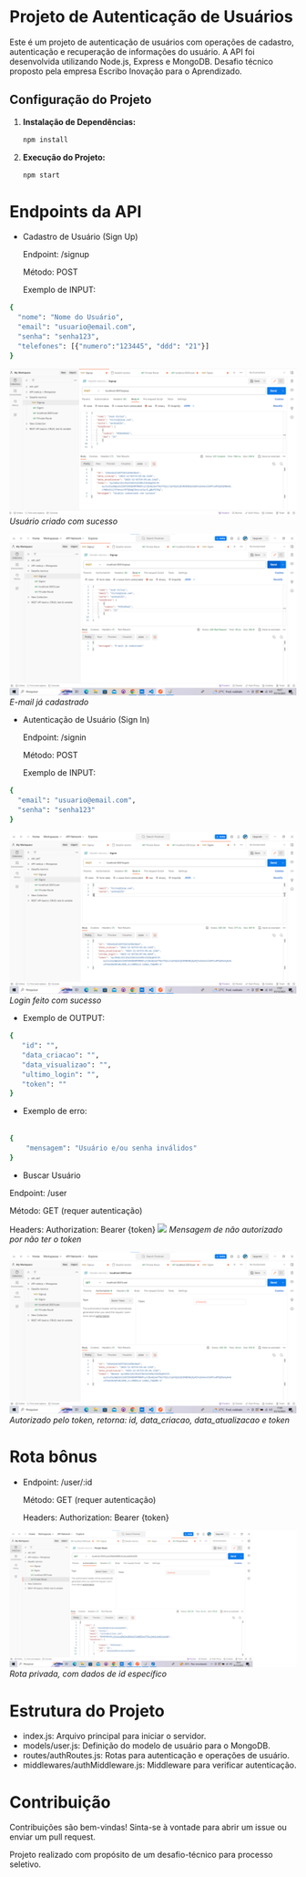 # Projeto de Autenticação de Usuários

Este é um projeto de autenticação de usuários com operações de cadastro, autenticação e recuperação de informações do usuário. A API foi desenvolvida utilizando Node.js, Express e MongoDB. Desafio técnico proposto pela empresa Escribo Inovação para o Aprendizado.

## Configuração do Projeto

1. **Instalação de Dependências:**
   ```bash
   npm install
   ``````
2. **Execução do Projeto:**
    ```bash
   npm start
   `````
# Endpoints da API
- Cadastro de Usuário (Sign Up)

   Endpoint: /signup

   Método: POST

   Exemplo de INPUT:
```bash
{
  "nome": "Nome do Usuário",
  "email": "usuario@email.com",
  "senha": "senha123",
  "telefones": [{"numero":"123445", "ddd": "21"}]
}
   ```
   ![](img/singnup%20-%20sucess.png)
*Usuário criado com sucesso*
  
![](img/singnup%20--%20user%20ja%20cadastrado.png)
*E-mail já cadastrado*

-  Autenticação de Usuário (Sign In)

   Endpoint: /signin

   Método: POST

   Exemplo de INPUT:

```bash
{
  "email": "usuario@email.com",
  "senha": "senha123"
}
   ```
![](img/signin%20--%20sucess.png)
*Login feito com sucesso*

- Exemplo de OUTPUT:
```bash
{
   "id": "",
   "data_criacao": "",
   "data_visualizao": "",
   "ultimo_login": "",
   "token": ""
}
```
- Exemplo de erro:
```bash

{
    "mensagem": "Usuário e/ou senha inválidos"
}
```

- Buscar Usuário

Endpoint: /user

Método: GET (requer autenticação)

Headers: Authorization: Bearer {token}
![](img/get%20--%20não%20autorizado.png)
*Mensagem de não autorizado por não ter o token*

![](img/get%20--%20autorizado.png)
*Autorizado pelo token, retorna: id, data_criacao, data_atualizacao e token*

# Rota bônus
- Endpoint: /user/:id

   Método: GET (requer autenticação)

   Headers: Authorization: Bearer {token}

![](img/rota-get-private.png)
*Rota privada, com dados de id específico*

# Estrutura do Projeto
- index.js: Arquivo principal para iniciar o servidor.
- models/user.js: Definição do modelo de usuário para o MongoDB.
- routes/authRoutes.js: Rotas para autenticação e operações de usuário.
- middlewares/authMiddleware.js: Middleware para verificar autenticação.

# Contribuição
Contribuições são bem-vindas! Sinta-se à vontade para abrir um issue ou enviar um pull request.

Projeto realizado com propósito de um desafio-técnico para processo seletivo.